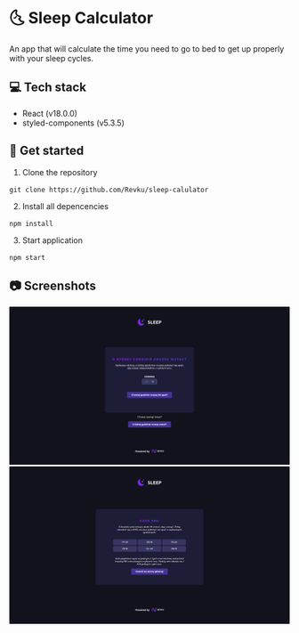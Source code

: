 # 🌜 Sleep Calculator

An app that will calculate the time you need to go to bed to get up properly with your sleep cycles.

## 💻 Tech stack
- React (v18.0.0)
- styled-components (v5.3.5)

## 👋 Get started
1. Clone the repository
```
git clone https://github.com/Revku/sleep-calulator
```  

2. Install all depencencies
```
npm install
```  

3. Start application
```
npm start
```

## 📷 Screenshots
 ![Home Page](.github/screenshot1.png)
 ![Bed Time Result](.github/screenshot2.png)